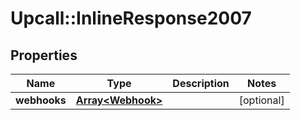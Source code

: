# Upcall::InlineResponse2007

## Properties
Name | Type | Description | Notes
------------ | ------------- | ------------- | -------------
**webhooks** | [**Array&lt;Webhook&gt;**](Webhook.md) |  | [optional] 


